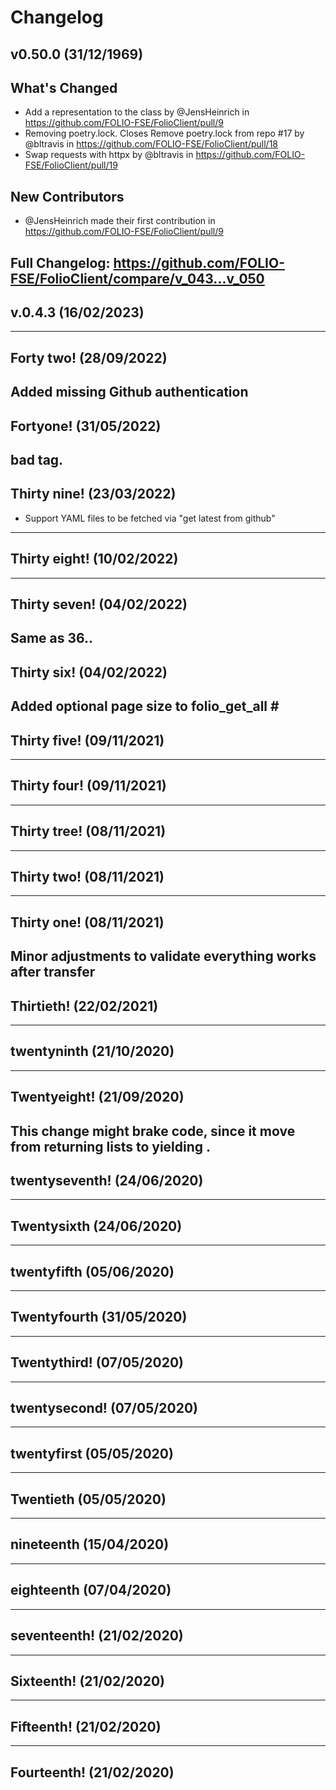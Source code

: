 # Changelog

## v0.50.0 (31/12/1969)
## What's Changed
* Add a representation to the class by @JensHeinrich in https://github.com/FOLIO-FSE/FolioClient/pull/9
* Removing poetry.lock. Closes Remove poetry.lock from repo #17 by @bltravis in https://github.com/FOLIO-FSE/FolioClient/pull/18
* Swap requests with httpx by @bltravis in https://github.com/FOLIO-FSE/FolioClient/pull/19

## New Contributors
* @JensHeinrich made their first contribution in https://github.com/FOLIO-FSE/FolioClient/pull/9

**Full Changelog**: https://github.com/FOLIO-FSE/FolioClient/compare/v_043...v_050
---

## v.0.4.3 (16/02/2023)

---

## Forty two! (28/09/2022)
Added missing Github authentication
---

## Fortyone! (31/05/2022)
bad tag.
---

## Thirty nine! (23/03/2022)
- Support YAML files to be  fetched via "get latest from github"
---

## Thirty eight! (10/02/2022)

---

## Thirty seven! (04/02/2022)
Same as 36..
---

## Thirty six! (04/02/2022)
Added optional page size to folio_get_all #
---

## Thirty five! (09/11/2021)

---

## Thirty four! (09/11/2021)

---

## Thirty tree! (08/11/2021)

---

## Thirty two! (08/11/2021)

---

## Thirty one! (08/11/2021)
Minor adjustments to validate everything works after transfer
---

## Thirtieth! (22/02/2021)

---

## twentyninth (21/10/2020)

---

## Twentyeight! (21/09/2020)
This change might brake code, since it move from returning lists to yielding . 
---

## twentyseventh! (24/06/2020)

---

## Twentysixth (24/06/2020)

---

## twentyfifth (05/06/2020)

---

## Twentyfourth (31/05/2020)

---

## Twentythird! (07/05/2020)

---

## twentysecond! (07/05/2020)

---

## twentyfirst (05/05/2020)

---

## Twentieth (05/05/2020)

---

## nineteenth (15/04/2020)

---

## eighteenth (07/04/2020)

---

## seventeenth! (21/02/2020)

---

## Sixteenth! (21/02/2020)

---

## Fifteenth! (21/02/2020)

---

## Fourteenth! (21/02/2020)
